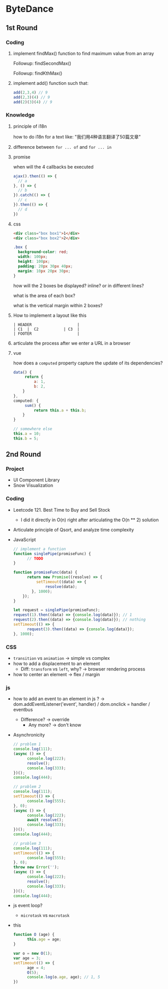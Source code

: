 # ByteDance

## 1st Round

### Coding

1. implement findMax() function to find maximum value from an array

   Followup: findSecondMax()

   Followup: findKthMax()

2. implement add() function such that:

   ```JavaScript
   add(2,3,4) // 9
   add(2,3)(4) // 9
   add(2)(3)(4) // 9
   ```

### Knowledge

1. principle of i18n

   how to do i18n for a text like: "我们用4种语言翻译了50篇文章"

2. difference between `for ... of` and `for ... in`

3. promise

   when will the 4 callbacks be executed

   ```JavaScript
   ajax().then(() => {
     // a
   }, () => {
     // b
   }).catch(() => {
     // c
   }).then(() => {
     // d
   })
   ```

4. css

   ```html
   <div class="box box1">1</div>
   <div class="box box2">2</div>
   ```

   ```css
   .box {
     background-color: red;
     width: 100px;
     height: 100px;
     padding: 20px 30px 40px;
     margin: 10px 20px 30px;
   }
   ```

   how will the 2 boxes be displayed? inline? or in different lines?

   what is the area of each box?

   what is the vertical margin within 2 boxes?

5. How to implement a layout like this

   ```
   | HEADER                    |
   | C1  |  C2           | C3  |
   | FOOTER                    |
   ```

6. articulate the process after we enter a URL in a browser

7. vue

   how does a `computed` property capture the update of its dependencies?

   ```jsx
   data() {
   		return {
         	a: 1,
         	b: 2,
       }
   },
   computed: {
     	sum() {
         	return this.a + this.b;
       }
   }
   
   // somewhere else
   this.a = 10;
   this.b = 5;
   ```

   

## 2nd Round

### Project

* UI Component Library
* Snow Visualization

### Coding

* Leetcode 121. Best Time to Buy and Sell Stock
  
  * I did it directly in O(n) right after articulating the O(n ** 2) solution
  
* Articulate principle of Qsort, and analyze time complexity

* JavaScript

  ```js
  // implement a function
  function singlePipe(promiseFunc) {
  		// TODO
  }
  
  function promiseFunc(data) {
    	return new Promise((resolve) => {
        	setTimeout((data) => {
            	resolve(data);
          }, 1000);
      });
  }
  
  let request = singlePipe(promiseFunc);
  request(1).then((data) => {console.log(data)}); // 1
  request(2).then((data) => {console.log(data)}); // nothing
  setTimeout(() => {
    	request(3).then((data) => {console.log(data)});
  }, 1000);																			 // 3
  ```


### CSS

* `transition` vs `animation` -> simple vs complex
* how to add a displacement to an element
  * Diff: `transform` vs `left`, why? -> browser rendering process
* how to center an element -> flex / margin

### js

* how to add an event to an element in js ? -> dom.addEventListener('event', handler) / dom.onclick = handler / eventbus

  * Difference? -> override
    * Any more? -> don't know

* Asynchronicity
  ```js
  // problem 1
  console.log(111);
  (async () => {
  		console.log(222);
  		resolve();
  		console.log(333);
  })();
  console.log(444);
  
  // problem 2
  console.log(111);
  setTimeout(() => {
    	console.log(555);
  }, 0);
  (async () => {
  		console.log(222);
  		await resolve();
  		console.log(333);
  })();
  console.log(444);
  
  // problem 3
  console.log(111);
  setTimeout(() => {
    	console.log(555);
  }, 0);
  throw new Error('');
  (async () => {
  		console.log(222);
  		resolve();
  		console.log(333);
  })();
  console.log(444);
  ```

* js event loop?

  * `microtask` vs `macrotask`

* this 
  ```js
  function O (age) {
  		this.age = age;
  }
  
  var o = new O(1);
  var age = 3;
  setTimeout(() => {
  		age = 4;
  		O(5);
  		console.log(o.age, age); // 1, 5
  })
  ```

